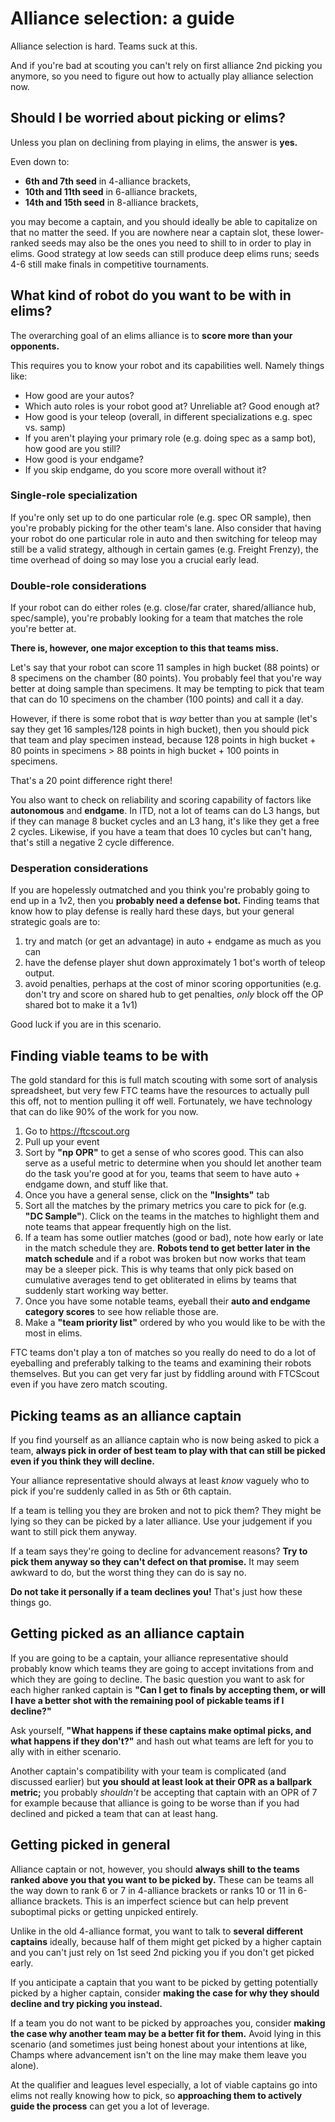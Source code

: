 # Alliance selection: a guide

Alliance selection is hard.
Teams suck at this.

And if you're bad at scouting you can't rely on first alliance 2nd picking you anymore, so you need to figure out how to actually play alliance selection now.

## Should I be worried about picking or elims?

Unless you plan on declining from playing in elims, the answer is **yes.**

Even down to:
* **6th and 7th seed** in 4-alliance brackets,
* **10th and 11th seed** in 6-alliance brackets,
* **14th and 15th seed** in 8-alliance brackets,

you may become a captain, and you should ideally be able to capitalize on that no matter the seed.
If you are nowhere near a captain slot, these lower-ranked seeds may also be the ones you need to shill to in order to play in elims.
Good strategy at low seeds can still produce deep elims runs; seeds 4-6 still make finals in competitive tournaments.

## What kind of robot do you want to be with in elims?

The overarching goal of an elims alliance is to **score more than your opponents.**

This requires you to know your robot and its capabilities well. 
Namely things like:
* How good are your autos?
 * Which auto roles is your robot good at? Unreliable at? Good enough at?
* How good is your teleop (overall, in different specializations e.g. spec vs. samp)
 * If you aren't playing your primary role (e.g. doing spec as a samp bot), how good are you still?
* How good is your endgame?
 * If you skip endgame, do you score more overall without it?

### Single-role specialization

If you're only set up to do one particular role (e.g. spec OR sample), then you're probably picking for the other team's lane.
Also consider that having your robot do one particular role in auto and then switching for teleop may still be a valid strategy, although
in certain games (e.g. Freight Frenzy), the time overhead of doing so may lose you a crucial early lead.

### Double-role considerations

If your robot can do either roles (e.g. close/far crater, shared/alliance hub, spec/sample), you're probably looking for a team that matches the role you're better at.

**There is, however, one major exception to this that teams miss.**

Let's say that your robot can score 11 samples in high bucket (88 points) or 8 specimens on the chamber (80 points).
You probably feel that you're way better at doing sample than specimens.
It may be tempting to pick that team that can do 10 specimens on the chamber (100 points) and call it a day. 

However, if there is some robot that is _way_ better than you at sample (let's say they get 16 samples/128 points in high bucket), then you should pick that team and play specimen instead,
because 128 points in high bucket + 80 points in specimens > 88 points in high bucket + 100 points in specimens.

That's a 20 point difference right there!

You also want to check on reliability and scoring capability of factors like **autonomous** and **endgame**. 
In ITD, not a lot of teams can do L3 hangs, but if they can manage 8 bucket cycles and an L3 hang, it's like they get a free 2 cycles.
Likewise, if you have a team that does 10 cycles but can't hang, that's still a negative 2 cycle difference.

### Desperation considerations

If you are hopelessly outmatched and you think you're probably going to end up in a 1v2, then you **probably need a defense bot.**
Finding teams that know how to play defense is really hard these days, but your general strategic goals are to:

1. try and match (or get an advantage) in auto + endgame as much as you can 
2. have the defense player shut down approximately 1 bot's worth of teleop output.
3. avoid penalties, perhaps at the cost of minor scoring opportunities (e.g. don't try and score on shared hub to get penalties, _only_ block off the OP shared bot to make it a 1v1)

Good luck if you are in this scenario.

## Finding viable teams to be with

The gold standard for this is full match scouting with some sort of analysis spreadsheet, but very few FTC teams have the resources to actually pull this off, not to mention pulling it off well.
Fortunately, we have technology that can do like 90% of the work for you now. 

1. Go to https://ftcscout.org
2. Pull up your event
3. Sort by **"np OPR"** to get a sense of who scores good.
   This can also serve as a useful metric to determine when you should let another team do the task you're good at for you, teams that seem to have auto + endgame down, and stuff like that.
4. Once you have a general sense, click on the **"Insights"** tab
5. Sort all the matches by the primary metrics you care to pick for (e.g. **"DC Sample"**).
   Click on the teams in the matches to highlight them and note teams that appear frequently high on the list.
7. If a team has some outlier matches (good or bad), note how early or late in the match schedule they are.
   **Robots tend to get better later in the match schedule** and if a robot was broken but now works that team may be a sleeper pick.
   This is why teams that only pick based on cumulative averages tend to get obliterated in elims by teams that suddenly start working way better.
8. Once you have some notable teams, eyeball their **auto and endgame category scores** to see how reliable those are. 
9. Make a **"team priority list"** ordered by who you would like to be with the most in elims.

FTC teams don't play a ton of matches so you really do need to do a lot of eyeballing and preferably talking to the teams and examining their robots themselves.
But you can get very far just by fiddling around with FTCScout even if you have zero match scouting.


## Picking teams as an alliance captain
If you find yourself as an alliance captain who is now being asked to pick a team, **always pick in order of best team to play with that can still be picked even if you think they will decline.**

Your alliance representative should always at least _know_ vaguely who to pick if you're suddenly called in as 5th or 6th captain.

If a team is telling you they are broken and not to pick them?
They might be lying so they can be picked by a later alliance. Use your judgement if you want to still pick them anyway.

If a team says they're going to decline for advancement reasons? **Try to pick them anyway so they can't defect on that promise.**
It may seem awkward to do, but the worst thing they can do is say no.

**Do not take it personally if a team declines you!** That's just how these things go. 

## Getting picked as an alliance captain

If you are going to be a captain, your alliance representative should probably know which teams they are going to accept invitations from and which they are going to decline.
The basic question you want to ask for each higher ranked captain is **"Can I get to finals by accepting them, or will I have a better shot with the remaining pool of pickable teams if I decline?"**

Ask yourself, **"What happens if these captains make optimal picks, and what happens if they don't?"** and hash out what teams are left for you to ally with in either scenario. 

Another captain's compatibility with your team is complicated (and discussed earlier) but **you should at least look at their OPR as a ballpark metric;** you probably _shouldn't_ be accepting that captain with an OPR of 7 for example
because that alliance is going to be worse than if you had declined and picked a team that can at least hang.


## Getting picked in general

Alliance captain or not, however, you should **always shill to the teams ranked above you that you want to be picked by.**
These can be teams all the way down to rank 6 or 7 in 4-alliance brackets or ranks 10 or 11 in 6-alliance brackets.
This is an imperfect science but can help prevent suboptimal picks or getting unpicked entirely.

Unlike in the old 4-alliance format, you want to talk to **several different captains** ideally, because half of them might get picked by a higher captain and you can't just rely on 1st seed 2nd picking you if you don't get picked early.

If you anticipate a captain that you want to be picked by getting potentially picked by a higher captain, consider **making the case for why they should decline and try picking you instead.**

If a team you do not want to be picked by approaches you, consider **making the case why another team may be a better fit for them.**
Avoid lying in this scenario (and sometimes just being honest about your intentions at like, Champs where advancement isn't on the line may make them leave you alone).

At the qualifier and leagues level especially, a lot of viable captains go into elims not really knowing how to pick, so **approaching them to actively guide the process** can get you a lot of leverage.

